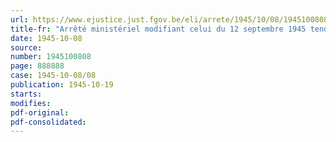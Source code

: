```yaml
---
url: https://www.ejustice.just.fgov.be/eli/arrete/1945/10/08/1945100808/justel
title-fr: "Arrêté ministériel modifiant celui du 12 septembre 1945 tendant à organiser le marche des porcs"
date: 1945-10-08
source:
number: 1945100808
page: 888888
case: 1945-10-08/08
publication: 1945-10-19
starts:
modifies:
pdf-original:
pdf-consolidated:
---
```


